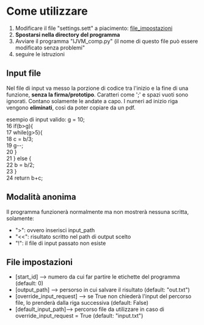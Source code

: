 # Come utilizzare
1. Modificare il file "settings.sett" a piacimento: [file_impostazioni](#file-impostazioni)
2. **Spostarsi nella directory del programma**
3. Avviare il programma "IJVM_comp.py" (il nome di questo file può essere modificato senza problemi"
4. seguire le istruzioni


## Input file
Nel file di input va messo la porzione di codice tra l'inizio e la fine di una funzione, **senza la firma/prototipo**.
Caratteri come ';' e spazi vuoti sono ignorati.
Contano solamente le andate a capo.
I numeri ad inizio riga vengono **eliminati**, così da poter copiare da un pdf.

esempio di input valido:
g = 10;  
16  if(b>g){  
17  while(g>5){  
18  c = b/3;  
19  g--;  
20  }  
21  } else {  
22  b = b/2;  
23  }  
24  return b+c;


## Modalità anonima
Il programma funzionerà normalmente ma non mostrerà nessuna scritta, solamente:

- ">": ovvero inserisci input_path
- "<<": risultato scritto nel path di output scelto
-  "!": il file di input passato non esiste

## File impostazioni
- [start_id] --> numero da cui far partire le etichette del programma (default: 0)
- [output_path] --> persorso in cui salvare il risultato (default: "out.txt")
- [override_input_request] --> se True non chiederà l'input del percorso file, lo prenderà dalla riga successiva (default: False)
- [default_input_path]--> percorso file da utilizzare in caso di  override_input_request = True (default: "input.txt")



